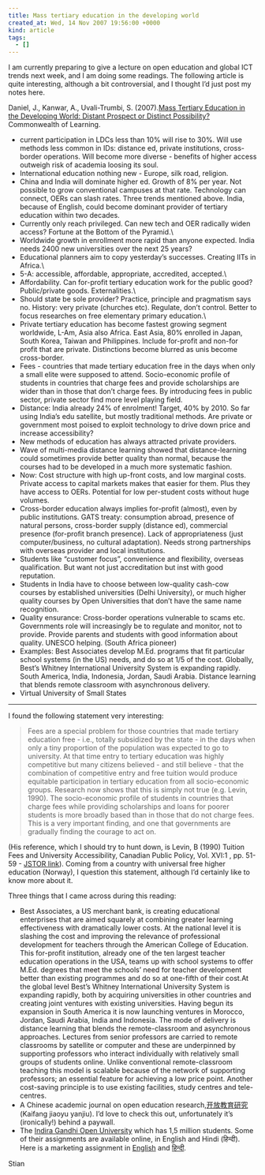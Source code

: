 ```yaml
---
title: Mass tertiary education in the developing world
created_at: Wed, 14 Nov 2007 19:56:00 +0000
kind: article
tags:
  - []
---
```


I am currently preparing to give a lecture on open education and global
ICT trends next week, and I am doing some readings. The following
article is quite interesting, although a bit controversial, and I
thought I’d just post my notes here.

Daniel, J., Kanwar, A., Uvali-Trumbi, S. (2007).[Mass Tertiary Education
in the Developing World: Distant Prospect or Distinct
Possibility?](http://www.col.org/colweb/site/pid/4605)Commonwealth of
Learning.

-   current participation in LDCs less than 10% will rise to 30%. Will
  use methods less common in IDs: distance ed, private institutions,
  cross-border operations. Will become more diverse - benefits of
  higher access outweigh risk of academia loosing its soul.
-   International education nothing new - Europe, silk road, religion.
-   China and India will dominate higher ed. Growth of 8% per year. Not
  possible to grow conventional campuses at that rate. Technology can
  connect, OERs can slash rates. Three trends mentioned above. India,
  because of English, could become dominant provider of tertiary
  education within two decades.
-   Currently only reach privileged. Can new tech and OER radically
  widen access? Fortune at the Bottom of the Pyramid.\
-   Worldwide growth in enrollment more rapid than anyone expected.
  India needs 2400 new universities over the next 25 years?
-   Educational planners aim to copy yesterday’s successes. Creating
  IITs in Africa.\
-   5-A: accessible, affordable, appropriate, accredited, accepted.\
-   Affordability. Can for-profit tertiary education work for the public
  good? Public/private goods. Externalities.\
-   Should state be sole provider? Practice, principle and pragmatism
  says no. History: very private (churches etc). Regulate, don’t
  control. Better to focus researches on free elementary primary
  education.\
-   Private tertiary education has become fastest growing segment
  worldwide, L-Am, Asia also Africa. East Asia, 80% enrolled in Japan,
  South Korea, Taiwan and Philippines. Include for-profit and non-for
  profit that are private. Distinctions become blurred as unis become
  cross-border.
-   Fees - countries that made tertiary education free in the days when
  only a small elite were supposed to attend. Socio-economic profile
  of students in countries that charge fees and provide scholarships
  are wider than in those that don’t charge fees. By introducing fees
  in public sector, private sector find more level playing field.
-   Distance: India already 24% of enrolment! Target, 40% by 2010. So
  far using India’s edu satellite, but mostly traditional methods. Are
  private or government most poised to exploit technology to drive
  down price and increase accessibility?
-   New methods of education has always attracted private providers.
-   Wave of multi-media distance learning showed that distance-learning
  could sometimes provide better quality than normal, because the
  courses had to be developed in a much more systematic fashion.
-   Now: Cost structure with high up-front costs, and low marginal
  costs. Private access to capital markets makes that easier for them.
  Plus they have access to OERs. Potential for low per-student costs
  without huge volumes.
-   Cross-border education always implies for-profit (almost), even by
  public institutions. GATS treaty: consumption abroad, presence of
  natural persons, cross-border supply (distance ed), commercial
  presence (for-profit branch presence). Lack of appropriateness (just
  computer/business, no cultural adaptation). Needs strong
  partnerships with overseas provider and local institutions.
-   Students like “customer focus”, convenience and flexibility,
  overseas qualification. But want not just accreditation but inst
  with good reputation.
-   Students in India have to choose between low-quality cash-cow
  courses by established universities (Delhi University), or much
  higher quality courses by Open Universities that don’t have the same
  name recognition.
-   Quality ensurance: Cross-border operations vulnerable to scams etc.
  Governments role will increasingly be to regulate and monitor, not
  to provide. Provide parents and students with good information about
  quality. UNESCO helping. (South Africa pioneer)
-   Examples: Best Associates develop M.Ed. programs that fit particular
  school systems (in the US) needs, and do so at 1/5 of the cost.
  Globally, Best’s Whitney International University System is
  expanding rapidly. South America, India, Indonesia, Jordan, Saudi
  Arabia. Distance learning that blends remote classroom with
  asynchronous delivery.
-   Virtual University of Small States

* * * * *

I found the following statement very interesting:

> Fees are a special problem for those countries that made tertiary
> education free - i.e., totally subsidized by the state - in the days
> when only a tiny proportion of the population was expected to go to
> university. At that time entry to tertiary education was highly
> competitive but many citizens believed - and still believe - that the
> combination of competitive entry and free tuition would produce
> equitable participation in tertiary education from all socio-economic
> groups. Research now shows that this is simply not true (e.g. Levin,
> 1990). The socio-economic profile of students in countries that charge
> fees while providing scholarships and loans for poorer students is
> more broadly based than in those that do not charge fees. This is a
> very important finding, and one that governments are gradually finding
> the courage to act on.

(His reference, which I should try to hunt down, is Levin, B (1990)
Tuition Fees and University Accessibility, Canadian Public Policy, Vol.
XVI:1 , pp. 51-59 - [JSTOR
link](http://www.jstor.org/view/03170861/ap060069/06a00050/0?frame=noframe&userID=8e96ccf5@utoronto.ca/01c0a8346600501cca8b7&dpi=3&config=jstor)).
Coming from a country with universal free higher education (Norway), I
question this statement, although I’d certainly like to know more about
it.

Three things that I came across during this reading:

-   Best Associates, a US merchant bank, is creating educational
  enterprises that are aimed squarely at combining greater learning
  effectiveness with dramatically lower costs. At the national level
  it is slashing the cost and improving the relevance of professional
  development for teachers through the American College of Education.
  This for-profit institution, already one of the ten largest teacher
  education operations in the USA, teams up with school systems to
  offer M.Ed. degrees that meet the schools’ need for teacher
  development better than existing programmes and do so at one-fifth
  of their cost.At the global level Best’s Whitney International
  University System is expanding rapidly, both by acquiring
  universities in other countries and creating joint ventures with
  existing universities. Having begun its expansion in South America
  it is now launching ventures in Morocco, Jordan, Saudi Arabia, India
  and Indonesia. The mode of delivery is distance learning that blends
  the remote-classroom and asynchronous approaches. Lectures from
  senior professors are carried to remote classrooms by satellite or
  computer and these are underpinned by supporting professors who
  interact individually with relatively small groups of students
  online. Unlike conventional remote-classroom teaching this model is
  scalable because of the network of supporting professors; an
  essential feature for achieving a low price point. Another
  cost-saving principle is to use existing facilities, study centres
  and tele-centres.
-   A Chinese academic journal on open education
  research,[开放教育研究](http://engine.cqvip.com/QK/80620X/) (Kaifang
  jiaoyu yanjiu). I’d love to check this out, unfortunately it’s
  (ironically!) behind a paywall.
-   The [Indira Gandhi Open University](http://www.ignou.ac.in/) which
  has 1,5 million students. Some of their assignments are available
  online, in English and Hindi (हिन्दी). Here is a marketing
  assignment in
  [English](http://www.ignou.ac.in/assignments/bcom/AMK.doc) and
  [हिन्दी](http://www.ignou.ac.in/assignments/bcom/hindi/AMK.pdf).

Stian
